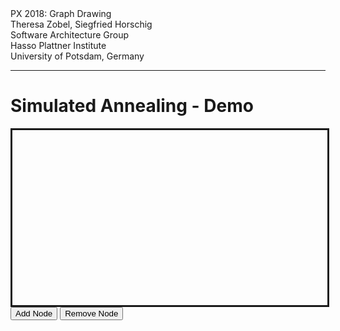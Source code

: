 <!-- markdown-config presentation=true -->

<!-- #TODO make style links in container content relative to url -->
<!-- <link rel="stylesheet" type="text/css" href="style.css" /> -->
<link rel="stylesheet" type="text/css" href="doc/PX2018/style.css"  />
<link rel="stylesheet" type="text/css" href="src/client/lively.css"  />
<link rel="stylesheet" type="text/css" href="templates/livelystyle.css"  />

<style>
  .lively-slide {
    border: 1px solid rgb(220,220,220)
    page-break-before: always;
/*     border: 2px solid red
 */
  }
  p {
    font-size: 18pt
  }
  @media print {
    .lively-slide {
      page-break-before: always;
      border: 0px solid white;
/*       border: 2px solid blue; */
    }      
  }
  
</style>

<div class="title">
  PX 2018: Graph Drawing
</div>

<div class="authors">
  Theresa Zobel, Siegfried Horschig
</div>

<div class="credentials">
  Software Architecture Group <br>Hasso Plattner Institute<br> University of Potsdam, Germany
</div>

<script>
  var button = document.createElement("button")
  button.textContent = "print"
  button.onclick = async () => {
   var presentation = lively.query(this, "lively-presentation")
   presentation.print()
  }
  button.style = "position: absolute; bottom: 10px; left: 10px"
  button
</script>


--- 

# Simulated Annealing - Demo

<div>
<svg width="900" height="500" id="svgContainer" style="border-style: solid"></svg>
</div>
<button id="addNode">Add Node</button>
<button id="removeNode">Remove Node</button>
<style>

rect {
  fill: none;
  pointer-events: all;
}

.node {
  fill: #000;
}

.cursor {
  fill: none;
  stroke: brown;
  pointer-events: none;
}

</style>

<script>

import d3 from "src/external/d3.v4.js";
import "doc/PX2018/project_6/annealing.js";
(async () => {


var nodeId = 3;
var svg = d3.select(lively.query(this, "#svgContainer"));
var color = d3.scaleOrdinal(d3.schemeCategory20);
var width = +svg.attr("width"),
  height = +svg.attr("height");
  
var addButton = lively.query(this, "#addNode")
addButton.addEventListener("click", addNode);
var removeButton = lively.query(this, "#removeNode")
removeButton.addEventListener("click", removeNode);
  
var node = svg.append("g")
  .selectAll(".node");
  
var link = svg.append("g")
  .selectAll(".link")
  .attr("stroke-width", function(d) { return Math.sqrt(d.value); })
  .attr("stroke", "lightgray");

var a = {id: "a", group: 1},
    b = {id: "b", group: 2},
    c = {id: "c", group: 3},
    nodes = [a, b, c],
    links = [{source: a, target: b},{source: b, target: c}, {source: c, target: a} ];
    
function addNode() {
  nodes.push(c); // Re-add c.
  links.push({source: b, target: c}); // Re-add b-c.
  links.push({source: c, target: a}); // Re-add c-a.
  console.log(nodes, 'nodes');
  console.log(links, 'links');
  restart();
}

function removeNode() {
  nodes.pop(); // Remove c.
  links.pop(); // Remove c-a.
  links.pop(); // Remove b-c.
  restart();
}

  

async function start() {
  node = node.data(nodes, function(d) { return d.id;});
  node.exit().remove();
  node = node.enter().append("circle")
    .attr("r", 10)
    .attr("fill", function(d) { return color(d.id); })
    .merge(node);

  link = link.data(links, function(d) { return d.source.id + "-" + d.target.id; });
  link.exit().remove();
  link = link.enter().append("line")
    .attr("stroke-width", function(d) { return Math.sqrt(d.value); })
    .attr("stroke", "lightgray")
    .merge(link);

  node.append("title")
    .text(function(d) { return d.id; });
    
  console.log(node, link)
    
  d3.graphAnneal()
    .nodes(nodes)
    .links(links)
    .start(10000);

};

function restart() {
//   node = node.data(nodes, function(d) { return d.id;});
//   node.exit().remove();
//   node = node.enter().append("circle")
//     .attr("r", 10)
//     .attr("fill", function(d) { return color(d.id); })
//     .merge(node);

//   link = link.data(links, function(d) { return d.source.id + "-" + d.target.id; });
//   link.exit().remove();
//   link = link.enter().append("line").merge(link);

//   node.append("title")
//     .text(function(d) { return d.id; });

//   simulation.nodes(nodes);

//   simulation.force("link").links(links);
    
//   simulation.alpha(1).restart();

    // Apply the general update pattern to the nodes.
  node = node.data(nodes, function(d) { return d.id;});
  node.exit().remove();
  node = node.enter().append("circle").attr("fill", function(d) { return color(d.id); }).attr("r", 8).merge(node);

  // Apply the general update pattern to the links.
  link = link.data(links, function(d) { return d.source.id + "-" + d.target.id; });
  link.exit().remove();
  link = link.enter().append("line").merge(link);
    
  d3.graphAnneal()
    .nodes(nodes)
    .links(links)
    .start(10000);

}

start();


})();


</script>


<!-- #TODO pull this up into presentation? -->
<script>
// poor men's slide master
var presentation = lively.query(this, "lively-presentation")
if (presentation && presentation.slides) {
  presentation.slides().forEach(ea => {
    var img = document.createElement("img")
    img.classList.add("logo")
    img.src="https://lively-kernel.org/lively4/lively4-jens/doc/PX2018/media/hpi_logo.png" 
    img.setAttribute("width", "50px")
    ea.appendChild(img)

    var div = document.createElement("div")
    div.classList.add("page-number")
    ea.appendChild(div)
  });
}
""
</script>